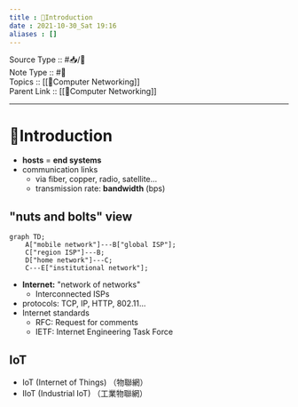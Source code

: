 ```yaml
---
title : 📶Introduction
date : 2021-10-30_Sat 19:16
aliases : []
---
```

Source Type :: #📥/📄 <br>
Note Type :: #📝 <br>
Topics :: [[📶Computer Networking]]<br>
Parent Link :: [[📶Computer Networking]]<br>

---
# 📶Introduction

+ **hosts** = **end systems**
+ communication links
	+ via fiber, copper, radio, satellite...
	+ transmission rate: **bandwidth** (bps)

## "nuts and bolts" view

```mermaid
graph TD;
 	A["mobile network"]---B["global ISP"];
	C["region ISP"]---B;
	D["home network"]---C;
	C---E["institutional network"];
```

+ **Internet:** "network of networks"
	+ Interconnected ISPs
+ protocols: TCP, IP, HTTP, 802.11...
+ Internet standards
	+ RFC: Request for comments
	+ IETF: Internet Engineering Task Force

## IoT
+ IoT (Internet of Things) （物聯網）
+ IIoT (Industrial IoT) （工業物聯網）

